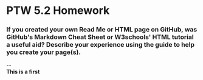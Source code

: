 <!DOCTYPE html>
<html>
<head>
</head>

<body>

<h1>PTW 5.2 Homework</h1>

<h3>If you created your own Read Me or HTML page on GitHub, was GitHub's Markdown Cheat Sheet or W3schools' HTML tutorial a useful aid? Describe your experience using the guide to help you create your page(s).
</h3>
--<br>
  <b> This is a first 
  
  </b> 
  
  
</body>
  
  
  
  
  
  
  
</html>
